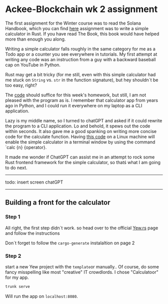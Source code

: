 # Ackee-Blockchain wk 2 assignment

The first assignment for the Winter course was to read the Solana Handbook, which you can find [here](https://ackeeblockchain.com/solana-handbook.pdf) assignment was to write a simple calculator in Rust. If you have read The Book, this book would have helped more than enough you along.

Writing a simple calculator falls roughly in the same category for me as a Todo app or a counter you see everywhere in tutorials. My first attempt at writing any code was an instruction from a guy with a backward baseball cap on YouTube in Python.

Rust may get a bit tricky (for me still, even with this simple calculator had me stuck on `String` vs. `str` in the function signature), but hey shouldn´t be too easy, right?

The [code](https://github.com/MWest2020/Ackee-Blockchain/tree/main/calculator) should suffice for this week's homework, but still, I am not pleased with the program as is. I remember that calculator app from years ago in Python, and I could run it everywhere on my laptop as a CLI application.

Lazy is my middle name, so I turned to chatGPT and asked if it could rewrite the program to a CLI application. Lo and behold, it spews out the code within seconds. It also gave me a good spanking on writing more concise code for the calculate function. Having [this code](https://github.com/MWest2020/Ackee-Blockchain/tree/main/calc-cli) on a Linux machine will enable the simple calculator in a terminal window by using the command `calc {n} {operator}.

It made me wonder if ChatGPT can assist me in an attempt to rock some Rust frontend framework for the simple calculator, so thatś what I am going to do next.

---

todo: insert screen chatGPT

---

## Building a front for the calculator

### Step 1

All right, the first step didn´t work. so head over to the official [Yew.rs](https://yew.rs/docs/getting-started/introduction) page and follow the instructions

Don´t forget to follow the `cargo-generate` instalaltion on page 2

### Step 2

start a new Yew project with the `template`or manually.. Of course, do some fancy misspelling like most "creative" IT crowdlords. I chose "Calculatoor" for my app.

```bash
trunk serve
```

Will run the app on `localhost:8080`.
